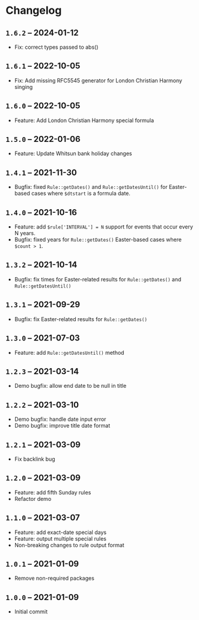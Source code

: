 # Changelog

## `1.6.2` – 2024-01-12

- Fix: correct types passed to abs()

## `1.6.1` – 2022-10-05

- Fix: Add missing RFC5545 generator for London Christian Harmony singing

## `1.6.0` – 2022-10-05

- Feature: Add London Christian Harmony special formula

## `1.5.0` – 2022-01-06

- Feature: Update Whitsun bank holiday changes

## `1.4.1` – 2021-11-30

- Bugfix: fixed `Rule::getDates()` and `Rule::getDatesUntil()` for Easter-based cases where `$dtstart` is a formula date.

## `1.4.0` – 2021-10-16

- Feature: add `$rule['INTERVAL'] = N` support for events that occur every N years.
- Bugfix: fixed years for `Rule::getDates()` Easter-based cases where `$count > 1`.

## `1.3.2` – 2021-10-14

- Bugfix: fix times for Easter-related results for `Rule::getDates()` and `Rule::getDatesUntil()`

## `1.3.1` – 2021-09-29

- Bugfix: fix Easter-related results for `Rule::getDates()`

## `1.3.0` – 2021-07-03

- Feature: add `Rule::getDatesUntil()` method

## `1.2.3` – 2021-03-14

- Demo bugfix: allow end date to be null in title

## `1.2.2` – 2021-03-10

- Demo bugfix: handle date input error
- Demo bugfix: improve title date format

## `1.2.1` – 2021-03-09

- Fix backlink bug

## `1.2.0` – 2021-03-09

- Feature: add fifth Sunday rules
- Refactor demo

## `1.1.0` – 2021-03-07

- Feature: add exact-date special days
- Feature: output multiple special rules
- Non-breaking changes to rule output format

## `1.0.1` – 2021-01-09

- Remove non-required packages

## `1.0.0` – 2021-01-09

- Initial commit
